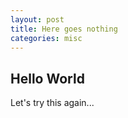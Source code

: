 ```yaml
---
layout: post
title: Here goes nothing
categories: misc
---
```

## Hello World
Let's try this again...
